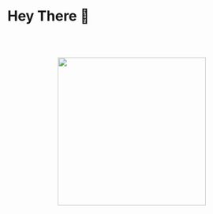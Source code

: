 <div class="greeting"><h1>Hey There <span class="emoji">👋</div></h1>

<br><br>
<div id="header" align="center">
  <img src="https://media.giphy.com/media/DbXSzkKLzy96e3uukf/giphy.gif" width="300"/>
</div>


</body>
</html>
